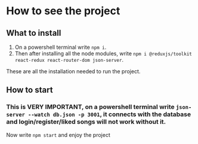 # How to see the project

## What to install
1. On a powershell terminal write `npm i`.
2. Then after installing all the node modules, write `npm i @reduxjs/toolkit react-redux react-router-dom json-server`.
 
These are all the installation needed to run the project.

## How to start
### This is VERY IMPORTANT, on a powershell terminal write `json-server --watch db.json -p 3001`, it connects with the database and login/register/liked songs will not work without it.

Now write `npm start` and enjoy the project
